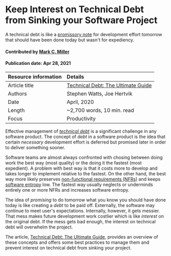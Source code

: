 # Keep Interest on Technical Debt from Sinking your Software Project
<!--deck text start-->
A technical debt is like a [promissory note](https://en.wikipedia.org/wiki/Promissory_note) for development effort tomorrow that should have been done today but wasn't for expediency.
<!--deck text end-->

#### Contributed by [Mark C. Miller](https://github.com/markcmiller86 "Mark C. Miller GitHub Profile")
#### Publication date: Apr 28, 2021

Resource information | Details
:--- | :--- 
Article title  | [Technical Debt: The Ultimate Guide](https://www.bmc.com/blogs/technical-debt-explained-the-complete-guide-to-understanding-and-dealing-with-technical-debt)
Authors | Stephen Watts, Joe Hertvik
Date | April, 2020
Length | ~2,700 words, 10 min. read
Focus | Productivity

Effective management of [*technical debt*](https://en.wikipedia.org/wiki/Technical_debt) is a significant challenge in any software product.
The concept of *debt* in a software product is the idea that certain *necessary* development effort is deferred but promised later in order to deliver something sooner.

Software teams are almost always confronted with chosing between doing work the best way (most quality) or the doing it the fastest (most expedient).
A problem with best way is that it costs more to develop and takes longer to implement relative to the fastest.
On the other hand, the best way more likely preserves [non-functional requirements (NFRs)](https://en.wikipedia.org/wiki/List_of_system_quality_attributes) and keeps [software entropy](https://en.wikipedia.org/wiki/Software_entropy) low.
The fastest way usually neglects or underminds entirely one or more NFRs and increases software entropy.

The idea of *promising* to do tomorrow what you know you should have done today is like creating a *debt* to be paid off.
Externally, the software may continue to meet user's expectations.
Internally, however, it gets messier.
That mess makes future development work costlier which is like *interest* on the original debt.
If the mess gets bad enough, the interest on technical debt will overwhelm the project.

The article, [Technical Debt: The Ultimate Guide](https://www.bmc.com/blogs/technical-debt-explained-the-complete-guide-to-understanding-and-dealing-with-technical-debt), provides an overview of these concepts and offers some best practices to manage them and prevent interest on technical debt from sinking your project.

<!---
Publish: preview
Pinned: no
Categories: Planning, Development
Topics: technical debt
RSS update: 2021-04-28
--->
